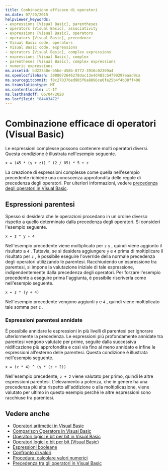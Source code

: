 ```yaml
---
title: Combinazione efficace di operatori
ms.date: 07/20/2015
helpviewer_keywords:
- expressions [Visual Basic], parentheses
- operators [Visual Basic], associativity
- expressions [Visual Basic], operators
- operators [Visual Basic], precedence
- Visual Basic code, operators
- Visual Basic code, expressions
- operators [Visual Basic], complex expressions
- expressions [Visual Basic], complex
- parentheses [Visual Basic], complex expressions
- numeric expressions
ms.assetid: bd22340e-b5be-458b-8772-3916c02309a4
ms.openlocfilehash: 3088072646278dac13e4d483cb4f99297eaad9ca
ms.sourcegitcommit: f8c270376ed905f6a8896ce0fe25b4f4b38ff498
ms.translationtype: MT
ms.contentlocale: it-IT
ms.lasthandoff: 06/04/2020
ms.locfileid: "84403472"
---
```

# <a name="efficient-combination-of-operators-visual-basic"></a>Combinazione efficace di operatori (Visual Basic)
Le espressioni complesse possono contenere molti operatori diversi. Questa condizione è illustrata nell'esempio seguente.  
  
 `x = (45 * (y + z)) ^ (2 / 85) * 5 + z`  
  
 La creazione di espressioni complesse come quella nell'esempio precedente richiede una conoscenza approfondita delle regole di precedenza degli operatori. Per ulteriori informazioni, vedere [precedenza degli operatori in Visual Basic](../../../language-reference/operators/operator-precedence.md).  
  
## <a name="parenthetical-expressions"></a>Espressioni parentesi  
 Spesso si desidera che le operazioni procedano in un ordine diverso rispetto a quello determinato dalla precedenza degli operatori. Si consideri l'esempio seguente.  
  
 `x = z * y + 4`  
  
 Nell'esempio precedente viene moltiplicato per `z` `y` , quindi viene aggiunto il risultato a `4` . Tuttavia, se si desidera aggiungere `y` e `4` prima di moltiplicare il risultato per `z` , è possibile eseguire l'override della normale precedenza degli operatori utilizzando le parentesi. Racchiudendo un'espressione tra parentesi, si impone la valutazione iniziale di tale espressione, indipendentemente dalla precedenza degli operatori. Per forzare l'esempio precedente a eseguire prima l'aggiunta, è possibile riscriverla come nell'esempio seguente.  
  
 `x = z * (y + 4)`  
  
 Nell'esempio precedente vengono aggiunti `y` e `4` , quindi viene moltiplicato tale somma per `z` .  
  
### <a name="nested-parenthetical-expressions"></a>Espressioni parentesi annidate  
 È possibile annidare le espressioni in più livelli di parentesi per ignorare ulteriormente la precedenza. Le espressioni più profondamente annidate tra parentesi vengono valutate per prime, seguite dalla successiva nidificazione più approfondita e così via fino al meno annidato e infine le espressioni all'esterno delle parentesi. Questa condizione è illustrata nell'esempio seguente.  
  
 `x = (z * 4) ^ (y * (z + 2))`  
  
 Nell'esempio precedente, `z + 2` viene valutato per primo, quindi le altre espressioni parentesi. L'elevamento a potenza, che in genere ha una precedenza più alta rispetto all'addizione o alla moltiplicazione, viene valutato per ultimo in questo esempio perché le altre espressioni sono racchiuse tra parentesi.  
  
## <a name="see-also"></a>Vedere anche

- [Operatori aritmetici in Visual Basic](arithmetic-operators.md)
- [Comparison Operators in Visual Basic](comparison-operators.md)
- [Operatori logici e bit per bit in Visual Basic](logical-and-bitwise-operators.md)
- [Operatori logici e bit per bit (Visual Basic)](../../../language-reference/operators/logical-bitwise-operators.md)
- [Espressioni booleane](boolean-expressions.md)
- [Confronto di valori](value-comparisons.md)
- [Procedura: calcolare valori numerici](how-to-calculate-numeric-values.md)
- [Precedenza tra gli operatori in Visual Basic](../../../language-reference/operators/operator-precedence.md)
